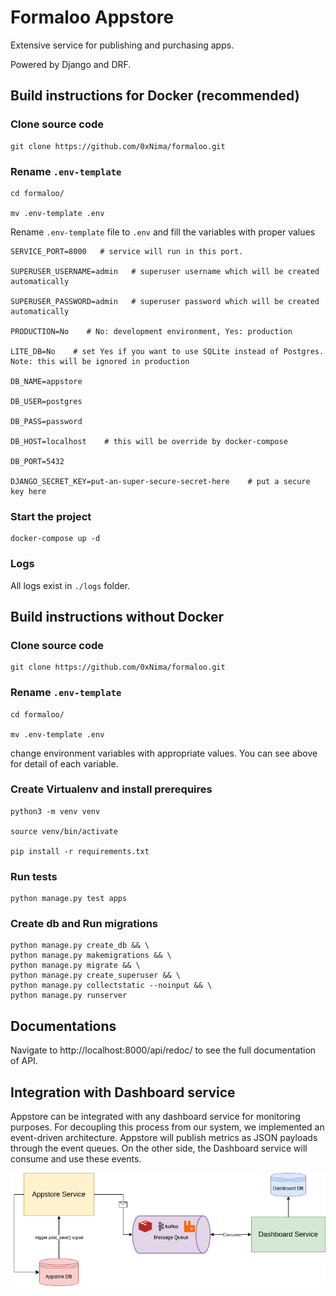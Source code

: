 # Formaloo Appstore
Extensive service for publishing and purchasing apps.

Powered by Django and DRF.

## Build instructions for Docker (recommended)
### Clone source code
    git clone https://github.com/0xNima/formaloo.git

### Rename `.env-template`
    cd formaloo/

    mv .env-template .env
    
Rename `.env-template` file to `.env` and fill the variables with proper values
    
    SERVICE_PORT=8000   # service will run in this port.

    SUPERUSER_USERNAME=admin   # superuser username which will be created automatically

    SUPERUSER_PASSWORD=admin   # superuser password which will be created automatically

    PRODUCTION=No    # No: development environment, Yes: production

    LITE_DB=No    # set Yes if you want to use SQLite instead of Postgres. Note: this will be ignored in production

    DB_NAME=appstore

    DB_USER=postgres

    DB_PASS=password
  
    DB_HOST=localhost    # this will be override by docker-compose

    DB_PORT=5432

    DJANGO_SECRET_KEY=put-an-super-secure-secret-here    # put a secure key here

### Start the project
    docker-compose up -d
    
### Logs
All logs exist in `./logs` folder.

## Build instructions without Docker
### Clone source code
    git clone https://github.com/0xNima/formaloo.git

### Rename `.env-template`
    cd formaloo/

    mv .env-template .env

change environment variables with appropriate values. You can see above for detail of each variable.

### Create Virtualenv and install prerequires
    python3 -m venv venv

    source venv/bin/activate

    pip install -r requirements.txt

### Run tests
    python manage.py test apps

### Create db and Run migrations
    python manage.py create_db && \
    python manage.py makemigrations && \
    python manage.py migrate && \
    python manage.py create_superuser && \
    python manage.py collectstatic --noinput && \
    python manage.py runserver

## Documentations
Navigate to http://localhost:8000/api/redoc/ to see the full documentation of API.

## Integration with Dashboard service
Appstore can be integrated with any dashboard service for monitoring purposes. For decoupling this process from our system, we implemented an event-driven architecture. Appstore will publish metrics as JSON payloads through the event queues. On the other side, the Dashboard service will consume and use these events.

![Recommended Design](formaloo.drawio.png)
